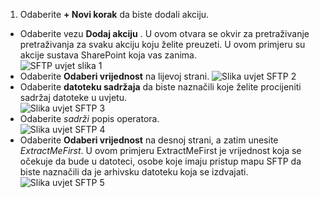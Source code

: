 1. Odaberite **+ Novi korak** da biste dodali akciju.  
- Odaberite vezu **Dodaj akciju** . U ovom otvara se okvir za pretraživanje pretraživanja za svaku akciju koju želite preuzeti. U ovom primjeru su akcije sustava SharePoint koja vas zanima.    
![SFTP uvjet slika 1](./media/connectors-create-api-sftp/condition-1.png)    
- Odaberite **Odaberi vrijednost** na lijevoj strani. 
![Slika uvjet SFTP 2](./media/connectors-create-api-sftp/condition-2.png)    
- Odaberite **datoteku sadržaja** da biste naznačili koje želite procijeniti sadržaj datoteke u uvjetu.      
![Slika uvjet SFTP 3](./media/connectors-create-api-sftp/condition-3.png)   
- Odaberite *sadrži* popis operatora.       
![Slika uvjet SFTP 4](./media/connectors-create-api-sftp/condition-4.png)   
- Odaberite **Odaberi vrijednost** na desnoj strani, a zatim unesite *ExtractMeFirst*. U ovom primjeru ExtractMeFirst je vrijednost koja se očekuje da bude u datoteci, osobe koje imaju pristup mapu SFTP da biste naznačili da je arhivsku datoteku koja se izdvajati.  
![Slika uvjet SFTP 5](./media/connectors-create-api-sftp/condition-5.png)   